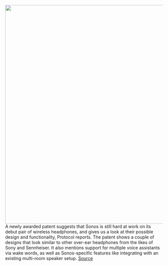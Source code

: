 <img src='https://cdn.vox-cdn.com/thumbor/LW-JX7Q8GQwNndLXCAlh-GtlGSs=/0x0:1124x749/1200x800/filters:focal(473x286:651x464)/cdn.vox-cdn.com/uploads/chorus_image/image/67324900/msedge_aJvmxTk375.0.jpg' width='700px' /><br/>
A newly awarded patent suggests that Sonos is still hard at work on its debut pair of wireless headphones, and gives us a look at their possible design and functionality, Protocol reports. The patent shows a couple of designs that look similar to other over-ear headphones from the likes of Sony and Sennheiser. It also mentions support for multiple voice assistants via wake words, as well as Sonos-specific features like integrating with an existing multi-room speaker setup.
<a href='https://www.theverge.com/2020/9/1/21409963/sonos-headphones-patent-wireless-noise-cancellation-bluetooth'> Source <a/>